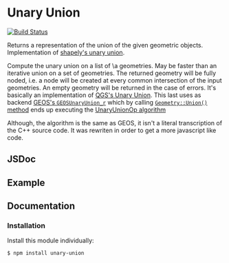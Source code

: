 # Unary Union

[![Build Status](https://travis-ci.org/NickCis/unary-union.svg?branch=master)](https://travis-ci.org/NickCis/unary-union)

Returns a representation of the union of the given geometric objects. Implementation of [shapely's unary union](http://toblerity.org/shapely/manual.html#shapely.ops.unary_union).

Compute the unary union on a list of \a geometries. May be faster than an iterative union on a set of geometries. The returned geometry will be fully noded, i.e. a node will be created at every common intersection of the input geometries. An empty geometry will be returned in the case of errors. It's basically an implementation of [QGS's Unary Union](https://github.com/qgis/QGIS/blob/master/src/core/geometry/qgsgeometry.h#L992). This last uses as backend [GEOS's `GEOSUnaryUnion_r`](https://github.com/echoz/xlibspatialite/blob/master/geos/capi/geos_c.h#L609) which by calling [`Geometry::Union()` method](https://github.com/echoz/xlibspatialite/blob/master/geos/include/geos/geom/Geometry.h#L617) ends up executing the [UnaryUnionOp algorithm](https://github.com/echoz/xlibspatialite/blob/master/geos/include/geos/operation/union/UnaryUnionOp.h)

Although, the algorithm is the same as GEOS, it isn't a literal transcription of the C++ source code. It was rewriten in order to get a more javascript like code.

## JSDoc

## Example

## Documentation

### Installation

Install this module individually:

```sh
$ npm install unary-union
```
